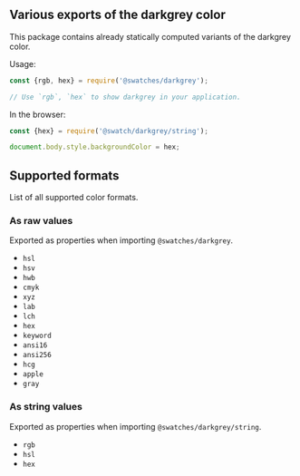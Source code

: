 ## Various exports of the darkgrey color

This package contains already statically computed variants of the darkgrey color.

Usage:
```js
const {rgb, hex} = require('@swatches/darkgrey');

// Use `rgb`, `hex` to show darkgrey in your application.
```

In the browser:
```js
const {hex} = require('@swatch/darkgrey/string');

document.body.style.backgroundColor = hex;
```

## Supported formats


List of all supported color formats.

### As raw values

Exported as properties when importing `@swatches/darkgrey`.

- `hsl`
- `hsv`
- `hwb`
- `cmyk`
- `xyz`
- `lab`
- `lch`
- `hex`
- `keyword`
- `ansi16`
- `ansi256`
- `hcg`
- `apple`
- `gray`

### As string values

Exported as properties when importing `@swatches/darkgrey/string`.

- `rgb`
- `hsl`
- `hex`
